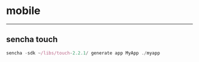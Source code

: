 # mobile

------

## sencha touch

```js
sencha -sdk ~/libs/touch-2.2.1/ generate app MyApp ./myapp
```
